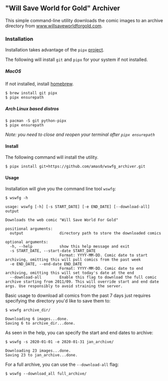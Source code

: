 ## "Will Save World for Gold" Archiver

This simple command-line utility downloads the comic images to an archive directory
from www.willsaveworldforgold.com. 

### Installation

Installation takes advantage of the `pipx` [project](https://github.com/pipxproject/pipx). 

The following will install `git` and `pipx` for your system if not installed.

##### MacOS

If not installed, install [homebrew](https://brew.sh/).

```
$ brew install git pipx
$ pipx ensurepath
```

##### Arch Linux based distros

```
$ pacman -S git python-pipx
$ pipx ensurepath
```

_Note: you need to close and reopen your terminal after `pipx ensurepath`_

#### Install

The following command will install the utility.

```
$ pipx install git+https://github.com/amas0/wswfg_archiver.git
```


#### Usage

Installation will give you the command line tool `wswfg`:

```
$ wswfg -h

usage: wswfg [-h] [-s START_DATE] [-e END_DATE] [--download-all] output

Downloads the web comic "Will Save World For Gold"

positional arguments:
  output                directory path to store the downloaded comics

optional arguments:
  -h, --help            show this help message and exit
  -s START_DATE, --start-date START_DATE
                        Format: YYYY-MM-DD. Comic date to start archiving, omitting this will pull comics from the past week
  -e END_DATE, --end-date END_DATE
                        Format: YYYY-MM-DD. Comic date to end archiving, omitting this will set today's date at the end
  --download-all        Enable this flag to download the full comic archive starting from 2011/09. This will override start and end date args. Use responsibly to avoid straining the server.
```

Basic usage to download all comics from the past 7 days just requires specifying the directory you'd like to save them to:

```
$ wswfg archive_dir/

Downloading 6 images...done.
Saving 6 to archive_dir...done.
```

As seen in the help, you can specify the start and end dates to archive:

```
$ wswfg -s 2020-01-01 -e 2020-01-31 jan_archive/

Downloading 23 images...done.
Saving 23 to jan_archive...done.
```

For a full archive, you can use the `--download-all` flag:

```
$ wswfg --download_all full_archive/
```
